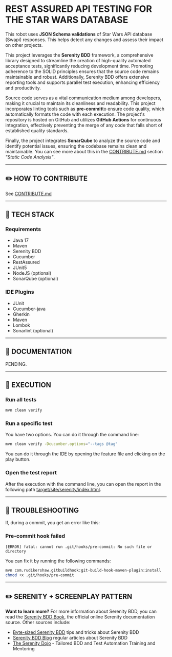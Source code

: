 # REST ASSURED API TESTING FOR THE STAR WARS DATABASE

This robot uses **JSON Schema validations** of Star Wars API database (Swapi) responses. This helps
detect any changes and assess their impact on other projects.

This project leverages the **Serenity BDD** framework, a comprehensive library designed to streamline the creation of
high-quality automated acceptance tests, significantly reducing development time. Promoting adherence to the SOLID
principles ensures that the source code remains maintainable and robust. Additionally, Serenity BDD offers 
extensive reporting tools and supports parallel test execution, enhancing efficiency and productivity.

Source code serves as a vital communication medium among developers, making it crucial to maintain its cleanliness
and readability. This project incorporates linting tools such as **pre-commit**to ensure code quality, which
automatically formats the code with each execution. The project's repository is hosted on GitHub and utilizes **GitHub
Actions** for continuous integration, effectively preventing the merge of any code that falls short of established
quality standards.

Finally, the project integrates **SonarQube** to analyze the source code and identify potential issues, ensuring the 
codebase remains clean and maintainable. You can see more about this in the [CONTRIBUTE.md](CONTRIBUTE.md) section _"Static Code 
Analysis"_.

---

## ✏️ HOW TO CONTRIBUTE

See [CONTRIBUTE.md](CONTRIBUTE.md)

---

## 🧰 TECH STACK

### Requirements

* Java 17
* Maven
* Serenity BDD
* Cucumber
* RestAssured
* JUnit5
* NodeJS (optional)
* SonarQube (optional)

### IDE Plugins

* JUnit
* Cucumber-java
* Gherkin
* Maven
* Lombok
* Sonarlint (optional)

---

## 📗 DOCUMENTATION

PENDING.

---

## 🚀 EXECUTION

### Run all tests

```bash
mvn clean verify
```

### Run a specific test

You have two options. You can do it through the command line:

```bash
mvn clean verify -Dcucumber.options="--tags @tag"
```

You can do it through the IDE by opening the feature file and clicking on the play
button.

### Open the test report

After the execution with the command line, you can open the report in the
following
path [target/site/serenity/index.html](target/site/serenity/index.html).

---

## 🔧 TROUBLESHOOTING

If, during a commit, you get an error like this:

### Pre-commit hook failed

```
[ERROR] fatal: cannot run .git/hooks/pre-commit: No such file or directory
```

You can fix it by running the following commands:

```bash
mvn com.rudikershaw.gitbuildhook:git-build-hook-maven-plugin:install
chmod +x .git/hooks/pre-commit
```

---

## ✏️ SERENITY + SCREENPLAY PATTERN

**Want to learn more?** For more information about Serenity BDD, you can read
the [Serenity BDD Book](https://serenity-bdd.github.io/theserenitybook/latest/index.html),
the official online Serenity documentation source. Other sources include:

* [Byte-sized Serenity BDD](https://www.youtube.com/channel/UCav6-dPEUiLbnu-rgpy7_bw/featured)
  tips and tricks about Serenity BDD
* [Serenity BDD Blog](https://johnfergusonsmart.com/category/serenity-bdd/)
  regular articles
  about Serenity BDD
* [The Serenity Dojo](https://www.serenity-dojo.com) - Tailored BDD and Test
  Automation Training and Mentoring
